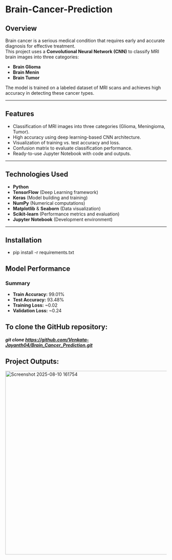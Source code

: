 # Brain-Cancer-Prediction

## Overview
Brain cancer is a serious medical condition that requires early and accurate diagnosis for effective treatment.  
This project uses a **Convolutional Neural Network (CNN)** to classify MRI brain images into three categories:
- **Brain Glioma**
- **Brain Menin**
- **Brain Tumor**

The model is trained on a labeled dataset of MRI scans and achieves high accuracy in detecting these cancer types.

---

## Features
- Classification of MRI images into three categories (Glioma, Meningioma, Tumor).
- High accuracy using deep learning-based CNN architecture.
- Visualization of training vs. test accuracy and loss.
- Confusion matrix to evaluate classification performance.
- Ready-to-use Jupyter Notebook with code and outputs.

---

## Technologies Used
- **Python**
- **TensorFlow** (Deep Learning framework)
- **Keras** (Model building and training)
- **NumPy** (Numerical computations)
- **Matplotlib** & **Seaborn** (Data visualization)
- **Scikit-learn** (Performance metrics and evaluation)
- **Jupyter Notebook** (Development environment)

---

## Installation
- pip install -r requirements.txt

## Model Performance

### Summary
- **Train Accuracy:** 99.01%
- **Test Accuracy:** 93.48%
- **Training Loss:** ~0.02
- **Validation Loss:** ~0.24

## To clone the GitHub repository:
##### git clone https://github.com/Venkata-Jayanth04/Brain_Cancer_Prediction.git

## Project Outputs:
<img width="679" height="574" alt="Screenshot 2025-08-10 161754" src="https://github.com/user-attachments/assets/358912e4-4d15-4df4-915e-6bf036b05c0c" width = 500/>

